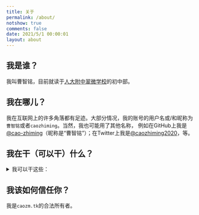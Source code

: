 ```yaml
---
title: 关于
permalink: /about/
notshow: true
comments: false
date: 2021/5/1 00:00:01
layout: about
---
```


## 我是谁？

我叫曹智铭，目前就读于[人大附中翠微学校](http://www.rdfzcw.cn/)的初中部。
<!-- more -->

## 我在哪儿？

我在互联网上的许多角落都有足迹。大部分情况，我的账号的用户名或/和昵称为```曹智铭```或者```caozhiming```。当然，我也可能用了其他名称，
例如在GitHub上我是[@cao-zhiming](http://github.com/cao-zhiming)（昵称是“曹智铭”）；在Twitter上我是[@caozhiming2020](http://twitter.com/caozhiming2020)，等。

## 我在干（可以干）什么？

<details><summary>我可以干这些：</summary>
<li>数学：★★★☆☆</li><li>英语：★★★★☆</li><li>前端：★★★☆☆</li><li>PHP：★★☆☆☆</li><li>Git：★★★☆☆</li></details>

## 我该如何信任你？

我是```caozm.tk```的合法所有者。

